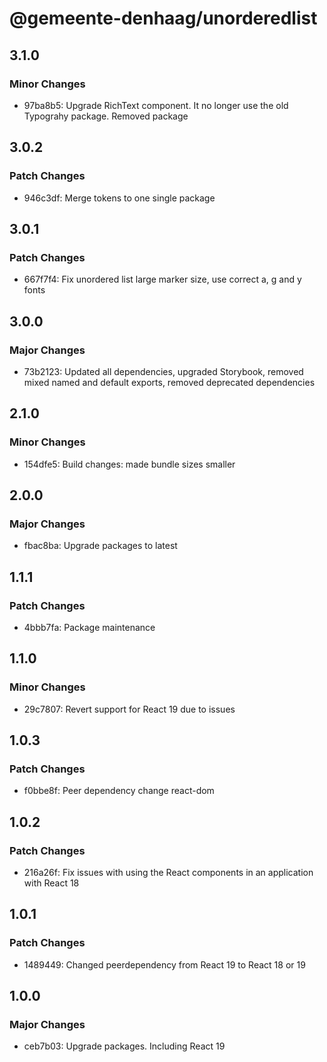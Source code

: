 # @gemeente-denhaag/unorderedlist

## 3.1.0

### Minor Changes

- 97ba8b5: Upgrade RichText component. It no longer use the old Typograhy package. Removed package

## 3.0.2

### Patch Changes

- 946c3df: Merge tokens to one single package

## 3.0.1

### Patch Changes

- 667f7f4: Fix unordered list large marker size, use correct a, g and y fonts

## 3.0.0

### Major Changes

- 73b2123: Updated all dependencies, upgraded Storybook, removed mixed named and default exports, removed deprecated dependencies

## 2.1.0

### Minor Changes

- 154dfe5: Build changes: made bundle sizes smaller

## 2.0.0

### Major Changes

- fbac8ba: Upgrade packages to latest

## 1.1.1

### Patch Changes

- 4bbb7fa: Package maintenance

## 1.1.0

### Minor Changes

- 29c7807: Revert support for React 19 due to issues

## 1.0.3

### Patch Changes

- f0bbe8f: Peer dependency change react-dom

## 1.0.2

### Patch Changes

- 216a26f: Fix issues with using the React components in an application with React 18

## 1.0.1

### Patch Changes

- 1489449: Changed peerdependency from React 19 to React 18 or 19

## 1.0.0

### Major Changes

- ceb7b03: Upgrade packages. Including React 19
